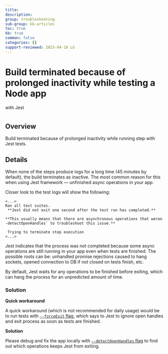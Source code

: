 ```yaml
---
title: 
description: 
group: troubleshooting
sub-group: kb-articles
toc: true
kb: true
common: false
categories: []
support-reviewed: 2023-04-18 LG
---
```


# Build terminated because of prolonged inactivity while testing a Node app
with Jest

#

## Overview

Build terminated because of prolonged inactivity while running step with Jest
tests.

## Details

When none of the steps produce logs for a long time (45 minutes by default),
the build terminates as inactive. The most common reason for this when using
Jest framework — unfinished async operations in your app.

Closer look to the test logs will show the following:

    
    
    <...>  
    Ran all test suites.  
     **Jest did not exit one second after the test run has completed.**  
     **This usually means that there are asynchronous operations that weren't stopped in your tests. Consider running Jest with `--detectOpenHandles` to troubleshoot this issue.**  
      
     Trying to terminate step execution  
    <...>

Jest indicates that the process was not completed because some async
operations are still running in your app even when tests are finished. The
possible roots can be: unhandled promise rejections caused to hang sockets,
opened connection to DB if not closed on tests finish, etc.

By default, Jest waits for any operations to be finished before exiting, which
can hang the process for an unpredicted amount of time.

### Solution

**Quick workaround**

A quick workaround (which is not recommended for daily usage) would be to run
tests with [`--forceExit` flag](https://jestjs.io/docs/cli#--forceexit), which
says to Jest to ignore open handles and exit process as soon as tests are
finished.

**Solution**

Please debug and fix the app locally with [`--detectOpenHandles`
flag](https://jestjs.io/docs/cli#--detectopenhandles) to find out which
operations keeps Jest from exiting.

